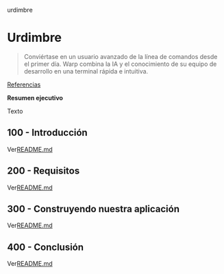 urdimbre

# Urdimbre

> Conviértase en un usuario avanzado de la línea de comandos desde el primer día. Warp combina la IA y el conocimiento de su equipo de desarrollo en una terminal rápida e intuitiva.

[Referencias](./REFERENCES.md)

**Resumen ejecutivo**

Texto

## 100 - Introducción

Ver[README.md](./100/README.md)

## 200 - Requisitos

Ver[README.md](./200/README.md)

## 300 - Construyendo nuestra aplicación

Ver[README.md](./300/README.md)

## 400 - Conclusión

Ver[README.md](./400/README.md)

